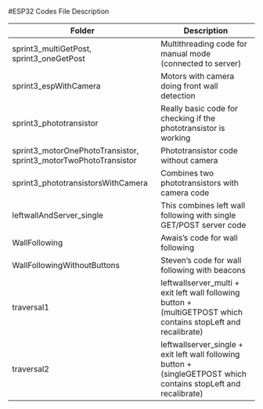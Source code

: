 #ESP32 Codes File Description
 
 
 | Folder   | Description |
| ------------- | ------------- |
| sprint3_multiGetPost, sprint3_oneGetPost   | Multithreading code for manual mode (connected to server) |
| sprint3_espWithCamera | Motors with camera doing front wall detection |
| sprint3_phototransistor | Really basic code for checking if the phototransistor is working  |
| sprint3_motorOnePhotoTransistor, sprint3_motorTwoPhotoTransistor | Phototransistor code without camera  |
| sprint3_phototransistorsWithCamera | Combines two phototransistors with camera code  |
| leftwallAndServer_single | This combines left wall following with single GET/POST server code |
|  WallFollowing | Awais’s code for wall following  |
| WallFollowingWithoutButtons| Steven’s code for wall following with beacons |
| traversal1 | leftwallserver_multi + exit left wall following button + (multiGETPOST which contains stopLeft and recalibrate)  |
| traversal2  | leftwallserver_single + exit left wall following button + (singleGETPOST which contains stopLeft and recalibrate) |
